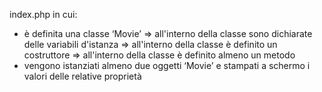 index.php in cui:
- è definita una classe ‘Movie’
=> all'interno della classe sono dichiarate delle variabili d'istanza
=> all'interno della classe è definito un costruttore
=> all'interno della classe è definito almeno un metodo
- vengono istanziati almeno due oggetti ‘Movie’ e stampati a schermo i valori delle relative proprietà